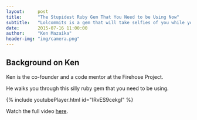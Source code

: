 ```yaml
---
layout:     post
title:      "The Stupidest Ruby Gem That You Need to be Using Now"
subtitle:   "Lolcommits is a gem that will take selfies of you while you code."
date:       2015-07-16 11:00:00
author:     "Ken Mazaika"
header-img: "img/camera.png"
---
```


## Background on Ken

Ken is the co-founder and a code mentor at the Firehose Project.

He walks you through this silly ruby gem that you need to be using.

{% include youtubePlayer.html id="IRvES9cekgI" %}


Watch the full video [here](https://www.youtube.com/watch?v=t8_Im3rjMAs&index=1&list=PL2YbofhST_KwUpFU9TlQ6RNlqJp_A_f96).

